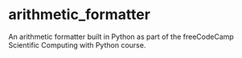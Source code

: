 # arithmetic_formatter
An arithmetic formatter built in Python as part of the freeCodeCamp Scientific Computing with Python course.
